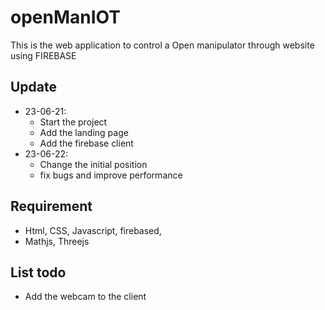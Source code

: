 # openManIOT
This is the web application to control a Open manipulator through website using FIREBASE

## Update 
- 23-06-21: 
    - Start the project
    - Add the landing page
    - Add the firebase client
- 23-06-22:
    - Change the initial position
    - fix bugs and improve performance

## Requirement
- Html, CSS, Javascript, firebased,
- Mathjs, Threejs

## List todo
- Add the webcam to the client


